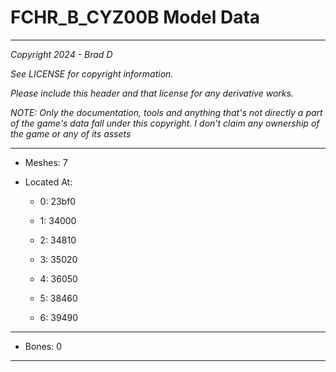 # FCHR_B_CYZ00B Model Data

---

*Copyright 2024 - Brad D*

*See LICENSE for copyright information.*

*Please include this header and that license for any derivative works.*

*NOTE: Only the documentation, tools and anything that's not directly a part of the game's data fall under this copyright. I don't claim any ownership of the game or any of its assets*

---

* Meshes: 7

* Located At:

  * 0: 23bf0

  * 1: 34000

  * 2: 34810

  * 3: 35020

  * 4: 36050

  * 5: 38460

  * 6: 39490

---

* Bones: 0

---

